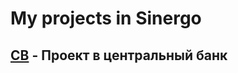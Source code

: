 # My projects in Sinergo

## [CB](https://github.com/arkhipkin7/sinergo/tree/main/cb) - Проект в центральный банк
